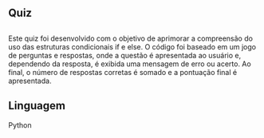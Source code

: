## Quiz
## 

Este quiz foi desenvolvido com o objetivo de aprimorar a compreensão do uso das estruturas condicionais if e else. 
O código foi baseado em um jogo de perguntas e respostas, onde a questão é apresentada ao usuário e,
dependendo da resposta, é exibida uma mensagem de erro ou acerto.
Ao final, o número de respostas corretas é somado e a pontuação final é apresentada.

## Linguagem
Python
